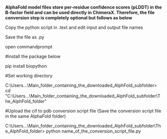 **AlphaFold model files store per-residue confidence scores (pLDDT) in the B-factor field and can be used directly in ChimeraX. Therefore, the file conversion step is completely optional but follows as below**

Copy the python script in .text and edit input and output file names

Save the file as .py 

open commandprompt

#install the package below

pip install biopython

#Set working directory

C:\Users\...\Main_folder_containing_the_downloaded_AlphFold_subfolder> cd "C:\Users\...\Main_folder_containing_the_downloaded_AlphFold_subfolder\The_AlphFold_folder"


#Upload the cif to pdb conversion script file (Save the conversion script file in the same AlphaFold folder)

C:\Users\...\Main_folder_containing_the_downloaded_AlphFold_subfolder\The_AlphFold_folder> python name_of_the_conversion_script_file.py
